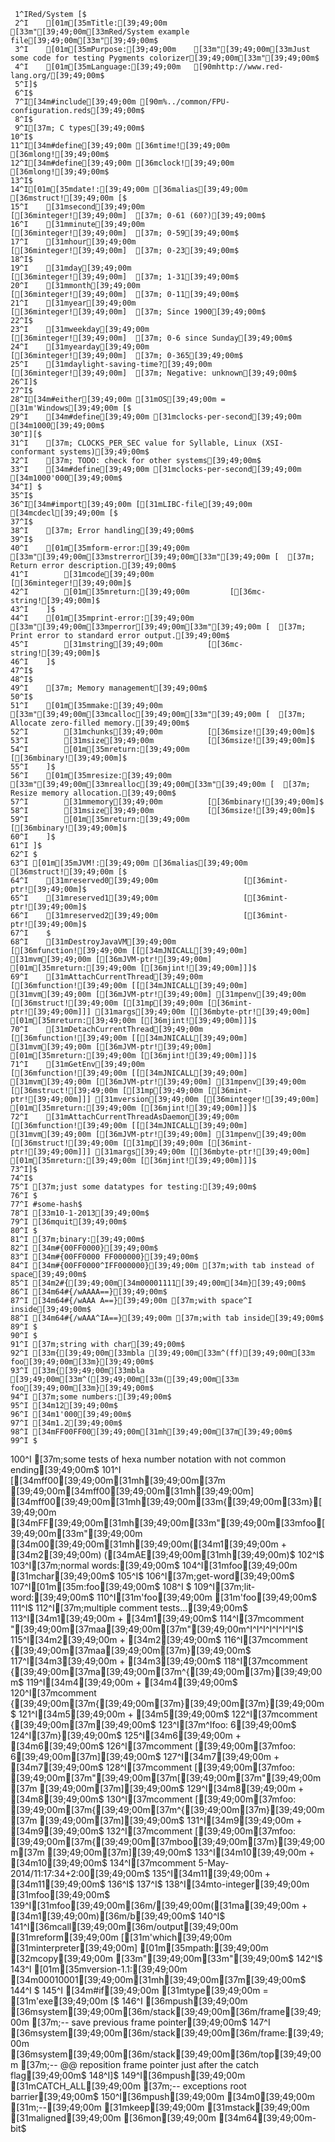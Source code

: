      1^IRed/System [$
     2^I    [01m[35mTitle:[39;49;00m      [33m"[39;49;00m[33mRed/System example file[39;49;00m[33m"[39;49;00m$
     3^I    [01m[35mPurpose:[39;49;00m    [33m"[39;49;00m[33mJust some code for testing Pygments colorizer[39;49;00m[33m"[39;49;00m$
     4^I    [01m[35mLanguage:[39;49;00m   [90mhttp://www.red-lang.org/[39;49;00m$
     5^I]$
     6^I$
     7^I[34m#include[39;49;00m [90m%../common/FPU-configuration.reds[39;49;00m$
     8^I$
     9^I[37m; C types[39;49;00m$
    10^I$
    11^I[34m#define[39;49;00m [36mtime![39;49;00m                   [36mlong![39;49;00m$
    12^I[34m#define[39;49;00m [36mclock![39;49;00m                  [36mlong![39;49;00m$
    13^I$
    14^I[01m[35mdate!:[39;49;00m [36malias[39;49;00m [36mstruct![39;49;00m [$
    15^I    [31msecond[39;49;00m                      [[36minteger![39;49;00m]  [37m; 0-61 (60?)[39;49;00m$
    16^I    [31mminute[39;49;00m                      [[36minteger![39;49;00m]  [37m; 0-59[39;49;00m$
    17^I    [31mhour[39;49;00m                        [[36minteger![39;49;00m]  [37m; 0-23[39;49;00m$
    18^I$
    19^I    [31mday[39;49;00m                         [[36minteger![39;49;00m]  [37m; 1-31[39;49;00m$
    20^I    [31mmonth[39;49;00m                       [[36minteger![39;49;00m]  [37m; 0-11[39;49;00m$
    21^I    [31myear[39;49;00m                        [[36minteger![39;49;00m]  [37m; Since 1900[39;49;00m$
    22^I$
    23^I    [31mweekday[39;49;00m                     [[36minteger![39;49;00m]  [37m; 0-6 since Sunday[39;49;00m$
    24^I    [31myearday[39;49;00m                     [[36minteger![39;49;00m]  [37m; 0-365[39;49;00m$
    25^I    [31mdaylight-saving-time?[39;49;00m       [[36minteger![39;49;00m]  [37m; Negative: unknown[39;49;00m$
    26^I]$
    27^I$
    28^I[34m#either[39;49;00m [31mOS[39;49;00m = [31m'Windows[39;49;00m [$
    29^I    [34m#define[39;49;00m [31mclocks-per-second[39;49;00m   [34m1000[39;49;00m$
    30^I][$
    31^I    [37m; CLOCKS_PER_SEC value for Syllable, Linux (XSI-conformant systems)[39;49;00m$
    32^I    [37m; TODO: check for other systems[39;49;00m$
    33^I    [34m#define[39;49;00m [31mclocks-per-second[39;49;00m   [34m1000'000[39;49;00m$
    34^I] $
    35^I$
    36^I[34m#import[39;49;00m [[31mLIBC-file[39;49;00m [34mcdecl[39;49;00m [$
    37^I$
    38^I    [37m; Error handling[39;49;00m$
    39^I$
    40^I    [01m[35mform-error:[39;49;00m [33m"[39;49;00m[33mstrerror[39;49;00m[33m"[39;49;00m [  [37m; Return error description.[39;49;00m$
    41^I        [31mcode[39;49;00m            [[36minteger![39;49;00m]$
    42^I        [01m[35mreturn:[39;49;00m         [[36mc-string![39;49;00m]$
    43^I    ]$
    44^I    [01m[35mprint-error:[39;49;00m [33m"[39;49;00m[33mperror[39;49;00m[33m"[39;49;00m [  [37m; Print error to standard error output.[39;49;00m$
    45^I        [31mstring[39;49;00m          [[36mc-string![39;49;00m]$
    46^I    ]$
    47^I$
    48^I$
    49^I    [37m; Memory management[39;49;00m$
    50^I$
    51^I    [01m[35mmake:[39;49;00m [33m"[39;49;00m[33mcalloc[39;49;00m[33m"[39;49;00m [  [37m; Allocate zero-filled memory.[39;49;00m$
    52^I        [31mchunks[39;49;00m          [[36msize![39;49;00m]$
    53^I        [31msize[39;49;00m            [[36msize![39;49;00m]$
    54^I        [01m[35mreturn:[39;49;00m         [[36mbinary![39;49;00m]$
    55^I    ]$
    56^I    [01m[35mresize:[39;49;00m [33m"[39;49;00m[33mrealloc[39;49;00m[33m"[39;49;00m [  [37m; Resize memory allocation.[39;49;00m$
    57^I        [31mmemory[39;49;00m          [[36mbinary![39;49;00m]$
    58^I        [31msize[39;49;00m            [[36msize![39;49;00m]$
    59^I        [01m[35mreturn:[39;49;00m         [[36mbinary![39;49;00m]$
    60^I    ]$
    61^I ]$
    62^I $
    63^I [01m[35mJVM!:[39;49;00m [36malias[39;49;00m [36mstruct![39;49;00m [$
    64^I    [31mreserved0[39;49;00m                   [[36mint-ptr![39;49;00m]$
    65^I    [31mreserved1[39;49;00m                   [[36mint-ptr![39;49;00m]$
    66^I    [31mreserved2[39;49;00m                   [[36mint-ptr![39;49;00m]$
    67^I    $
    68^I    [31mDestroyJavaVM[39;49;00m               [[36mfunction![39;49;00m [[[34mJNICALL[39;49;00m] [31mvm[39;49;00m [[36mJVM-ptr![39;49;00m] [01m[35mreturn:[39;49;00m [[36mjint![39;49;00m]]]$
    69^I    [31mAttachCurrentThread[39;49;00m         [[36mfunction![39;49;00m [[[34mJNICALL[39;49;00m] [31mvm[39;49;00m [[36mJVM-ptr![39;49;00m] [31mpenv[39;49;00m [[36mstruct![39;49;00m [[31mp[39;49;00m [[36mint-ptr![39;49;00m]]] [31margs[39;49;00m [[36mbyte-ptr![39;49;00m] [01m[35mreturn:[39;49;00m [[36mjint![39;49;00m]]]$
    70^I    [31mDetachCurrentThread[39;49;00m         [[36mfunction![39;49;00m [[[34mJNICALL[39;49;00m] [31mvm[39;49;00m [[36mJVM-ptr![39;49;00m] [01m[35mreturn:[39;49;00m [[36mjint![39;49;00m]]]$
    71^I    [31mGetEnv[39;49;00m                      [[36mfunction![39;49;00m [[[34mJNICALL[39;49;00m] [31mvm[39;49;00m [[36mJVM-ptr![39;49;00m] [31mpenv[39;49;00m [[36mstruct![39;49;00m [[31mp[39;49;00m [[36mint-ptr![39;49;00m]]] [31mversion[39;49;00m [[36minteger![39;49;00m] [01m[35mreturn:[39;49;00m [[36mjint![39;49;00m]]]$
    72^I    [31mAttachCurrentThreadAsDaemon[39;49;00m [[36mfunction![39;49;00m [[[34mJNICALL[39;49;00m] [31mvm[39;49;00m [[36mJVM-ptr![39;49;00m] [31mpenv[39;49;00m [[36mstruct![39;49;00m [[31mp[39;49;00m [[36mint-ptr![39;49;00m]]] [31margs[39;49;00m [[36mbyte-ptr![39;49;00m] [01m[35mreturn:[39;49;00m [[36mjint![39;49;00m]]]$
    73^I]$
    74^I$
    75^I [37m;just some datatypes for testing:[39;49;00m$
    76^I $
    77^I #some-hash$
    78^I [33m10-1-2013[39;49;00m$
    79^I [36mquit[39;49;00m$
    80^I $
    81^I [37m;binary:[39;49;00m$
    82^I [34m#{00FF0000}[39;49;00m$
    83^I [34m#{00FF0000 FF000000}[39;49;00m$
    84^I [34m#{00FF0000^IFF000000}[39;49;00m [37m;with tab instead of space[39;49;00m$
    85^I [34m2#{[39;49;00m[34m00001111[39;49;00m[34m}[39;49;00m$
    86^I [34m64#{/wAAAA==}[39;49;00m$
    87^I [34m64#{/wAAA A==}[39;49;00m [37m;with space^I inside[39;49;00m$
    88^I [34m64#{/wAAA^IA==}[39;49;00m [37m;with tab inside[39;49;00m$
    89^I $
    90^I $
    91^I [37m;string with char[39;49;00m$
    92^I [33m{[39;49;00m[33mbla [39;49;00m[33m^(ff)[39;49;00m[33m foo[39;49;00m[33m}[39;49;00m$
    93^I [33m{[39;49;00m[33mbla [39;49;00m[33m^([39;49;00m[33m([39;49;00m[33m foo[39;49;00m[33m}[39;49;00m$
    94^I [37m;some numbers:[39;49;00m$
    95^I [34m12[39;49;00m$
    96^I [34m1'000[39;49;00m$
    97^I [34m1.2[39;49;00m$
    98^I [34mFF00FF00[39;49;00m[31mh[39;49;00m[37m[39;49;00m$
    99^I $
   100^I [37m;some tests of hexa number notation with not common ending[39;49;00m$
   101^I [[34mff00[39;49;00m[31mh[39;49;00m[37m [39;49;00m[34mff00[39;49;00m[31mh[39;49;00m] [34mff00[39;49;00m[31mh[39;49;00m[33m{[39;49;00m[33m}[39;49;00m [34mFF[39;49;00m[31mh[39;49;00m[33m"[39;49;00m[33mfoo[39;49;00m[33m"[39;49;00m [34m00[39;49;00m[31mh[39;49;00m([34m1[39;49;00m + [34m2[39;49;00m) ([34mAE[39;49;00m[31mh[39;49;00m)$
   102^I$
   103^I[37m;normal words:[39;49;00m$
   104^I[31mfoo[39;49;00m [31mchar[39;49;00m$
   105^I$
   106^I[37m;get-word[39;49;00m$
   107^I[01m[35m:foo[39;49;00m$
   108^I $
   109^I[37m;lit-word:[39;49;00m$
   110^I[31m'foo[39;49;00m [31m'foo[39;49;00m$
   111^I$
   112^I[37m;multiple comment tests...[39;49;00m$
   113^I[34m1[39;49;00m + [34m1[39;49;00m$
   114^I[37mcomment "[39;49;00m[37maa[39;49;00m[37m"[39;49;00m^I^I^I^I^I^I^I^I$
   115^I[34m2[39;49;00m + [34m2[39;49;00m$
   116^I[37mcomment {[39;49;00m[37maa[39;49;00m[37m}[39;49;00m$
   117^I[34m3[39;49;00m + [34m3[39;49;00m$
   118^I[37mcomment {[39;49;00m[37ma[39;49;00m[37m^{[39;49;00m[37m}[39;49;00m$
   119^I[34m4[39;49;00m + [34m4[39;49;00m$
   120^I[37mcomment {[39;49;00m[37m{[39;49;00m[37m}[39;49;00m[37m}[39;49;00m$
   121^I[34m5[39;49;00m + [34m5[39;49;00m$
   122^I[37mcomment {[39;49;00m[37m[39;49;00m$
   123^I[37m^Ifoo: 6[39;49;00m$
   124^I[37m}[39;49;00m$
   125^I[34m6[39;49;00m + [34m6[39;49;00m$
   126^I[37mcomment [[39;49;00m[37mfoo: 6[39;49;00m[37m][39;49;00m$
   127^I[34m7[39;49;00m + [34m7[39;49;00m$
   128^I[37mcomment [[39;49;00m[37mfoo: [39;49;00m[37m"[39;49;00m[37m[[39;49;00m[37m"[39;49;00m[37m [39;49;00m[37m][39;49;00m$
   129^I[34m8[39;49;00m + [34m8[39;49;00m$
   130^I[37mcomment [[39;49;00m[37mfoo: [39;49;00m[37m{[39;49;00m[37m^{[39;49;00m[37m}[39;49;00m[37m [39;49;00m[37m][39;49;00m$
   131^I[34m9[39;49;00m + [34m9[39;49;00m$
   132^I[37mcomment [[39;49;00m[37mfoo: [39;49;00m[37m{[39;49;00m[37mboo[39;49;00m[37m}[39;49;00m[37m [39;49;00m[37m][39;49;00m$
   133^I[34m10[39;49;00m + [34m10[39;49;00m$
   134^I[37mcomment 5-May-2014/11:17:34+2:00[39;49;00m$
   135^I[34m11[39;49;00m + [34m11[39;49;00m$
   136^I$
   137^I$
   138^I[34mto-integer[39;49;00m [31mfoo[39;49;00m$
   139^I[31mfoo[39;49;00m[36m/[39;49;00m([31ma[39;49;00m + [34m1[39;49;00m)[36m/b[39;49;00m$
   140^I$
   141^I[36mcall[39;49;00m[36m/output[39;49;00m [31mreform[39;49;00m [[31m'which[39;49;00m [31minterpreter[39;49;00m] [01m[35mpath:[39;49;00m [32mcopy[39;49;00m [33m"[39;49;00m[33m"[39;49;00m$
   142^I$
   143^I [01m[35mversion-1.1:[39;49;00m   [34m00010001[39;49;00m[31mh[39;49;00m[37m[39;49;00m$
   144^I $
   145^I [34m#if[39;49;00m [31mtype[39;49;00m = [31m'exe[39;49;00m [$
   146^I    [36mpush[39;49;00m [36msystem[39;49;00m[36m/stack[39;49;00m[36m/frame[39;49;00m                 [37m;-- save previous frame pointer[39;49;00m$
   147^I    [36msystem[39;49;00m[36m/stack[39;49;00m[36m/frame:[39;49;00m [36msystem[39;49;00m[36m/stack[39;49;00m[36m/top[39;49;00m    [37m;-- @@ reposition frame pointer just after the catch flag[39;49;00m$
   148^I]$
   149^I[36mpush[39;49;00m [31mCATCH_ALL[39;49;00m                              [37m;-- exceptions root barrier[39;49;00m$
   150^I[36mpush[39;49;00m [34m0[39;49;00m                                      [31m;--[39;49;00m [31mkeep[39;49;00m [31mstack[39;49;00m [31maligned[39;49;00m [36mon[39;49;00m [34m64[39;49;00m-bit$
